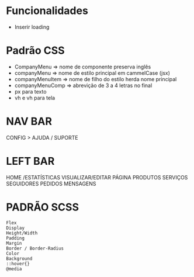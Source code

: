 # Funcionalidades

* Inserir loading



# Padrão CSS

* CompanyMenu => nome de componente preserva inglês
* companyMenu => nome de estilo principal em cammelCase (jsx)
* companyMenuItem => nome de filho do estilo herda nome principal
* companyMenuComp => abrevição de 3 a 4 letras no final
* px para texto
* vh e vh para tela

# NAV BAR

CONFIG  > AJUDA / SUPORTE



# LEFT BAR

HOME /ESTATÍSTICAS
VISUALIZAR/EDITAR PÁGINA
PRODUTOS
SERVIÇOS
SEGUIDORES
PEDIDOS
MENSAGENS


# PADRÃO SCSS

    Flex
    Display
    Height/Width
    Padding
    Margin
    Border / Border-Radius    
    Color
    Background
    ::hover{}
    @media

